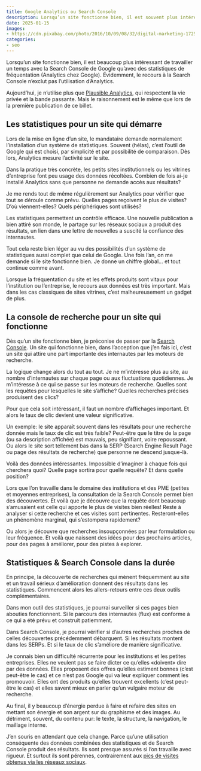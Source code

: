 ```yaml
---
title: Google Analytics ou Search Console
description: Lorsqu’un site fonctionne bien, il est souvent plus intéressant de travailler avec la Search Console de Google qu’avec des statistiques de fréquentation.
date: 2025-01-15
images:
- https://cdn.pixabay.com/photo/2016/10/09/08/32/digital-marketing-1725340_1280.jpg
categories:
- seo
---
```


Lorsqu’un site fonctionne bien, il est beaucoup plus intéressant de travailler un temps avec la Search Console de Google qu’avec des statistiques de fréquentation (Analytics chez Google).
Évidemment, le recours à la Search Console n’exclut pas l’utilisation d’Analytics.

Aujourd’hui, je n’utilise plus que [Plausible Analytics](https://plausible.io/), qui respectent la vie privée et la bande passante.
Mais le raisonnement est le même que lors de la première publication de ce billet.

## Les statistiques pour un site qui démarre

Lors de la mise en ligne d’un site, le mandataire demande normalement l’installation d’un système de statistiques.
Souvent (hélas), c’est l’outil de Google qui est choisi, par simplicité et par possibilité de comparaison.
Dès lors, Analytics mesure l’activité sur le site.

Dans la pratique très concrète, les petits sites institutionnels ou les vitrines d’entreprise font peu usage des données récoltées.
Combien de fois ai-je installé Analytics sans que personne ne demande accès aux résultats?

Je me rends tout de même régulièrement sur Analytics pour vérifier que tout se déroule comme prévu.
Quelles pages reçoivent le plus de visites?
D’où viennent-elles?
Quels périphériques sont utilisés?

Les statistiques permettent un contrôle efficace.
Une nouvelle publication a bien attiré son monde, le partage sur les réseaux sociaux a produit des résultats, un lien dans une lettre de nouvelles a suscité la confiance des internautes.

Tout cela reste bien léger au vu des possibilités d’un système de statistiques aussi complet que celui de Google.
Une fois l’an, on me demande si le site fonctionne bien.
Je donne un chiffre global...
et tout continue comme avant.

Lorsque la fréquentation du site et les effets produits sont vitaux pour l’institution ou l’entreprise, le recours aux données est très important.
Mais dans les cas classiques de sites vitrines, c’est malheureusement un gadget de plus.

## La console de recherche pour un site qui fonctionne

Dès qu’un site fonctionne bien, je préconise de passer par la [Search Console](https://search.google.com/search-console/about).
Un site qui fonctionne bien, dans l’acception que j’en fais ici, c’est un site qui attire une part importante des internautes par les moteurs de recherche.

La logique change alors du tout au tout.
Je ne m’intéresse plus au site, au nombre d’internautes sur chaque page ou aux fluctuations quotidiennes.
Je m’intéresse à ce qui se passe sur les moteurs de recherche.
Quelles sont les requêtes pour lesquelles le site s’affiche?
Quelles recherches précises produisent des clics?

Pour que cela soit intéressant, il faut un nombre d’affichages important.
Et alors le taux de clic devient une valeur significative.

Un exemple: le site apparaît souvent dans les résultats pour une recherche donnée mais le taux de clic est très faible?
Peut-être que le titre de la page (ou sa description affichée) est mauvais, peu signifiant, voire repoussant.
Ou alors le site sort tellement bas dans la SERP (Search Engine Result Page ou page des résultats de recherche) que personne ne descend jusque-là.

Voilà des données intéressantes.
Impossible d’imaginer à chaque fois qui cherchera quoi?
Quelle page sortira pour quelle requête?
Et dans quelle position?

Lors que l’on travaille dans le domaine des institutions et des PME (petites et moyennes entreprises), la consultation de la Search Console permet bien des découvertes.
Et voilà que je découvre que la requête dont beaucoup s’amusaient est celle qui apporte le plus de visites bien réelles!
Reste à analyser si cette recherche et ces visites sont pertinentes.
Resteront-elles un phénomène marginal, qui s’estompera rapidement?

Ou alors je découvre que recherches insoupçonnées par leur formulation ou leur fréquence.
Et voilà que naissent des idées pour des prochains articles, pour des pages à améliorer, pour des pistes à explorer.

## Statistiques & Search Console dans la durée

En principe, la découverte de recherches qui mènent fréquemment au site et un travail sérieux d’amélioration donnent des résultats dans les statistiques.
Commencent alors les allers-retours entre ces deux outils complémentaires.

Dans mon outil des statistiques, je pourrai surveiller si ces pages bien abouties fonctionnent.
Si le parcours des internautes (flux) est conforme à ce qui a été prévu et construit patiemment.

Dans Search Console, je pourrai vérifier si d’autres recherches proches de celles découvertes précédemment débarquent.
Si les résultats montent dans les SERPs.
Et si le taux de clic s’améliore de manière significative.

Je connais bien un difficulté récurrente pour les institutions et les petites entreprises.
Elles ne veulent pas se faire dicter ce qu’elles «doivent» dire par des données.
Elles proposent des offres qu’elles estiment bonnes (c’est peut-être le cas) et ce n’est pas Google qui va leur expliquer comment les promouvoir.
Elles ont des produits qu’elles trouvent excellents (c’est peut-être le cas) et elles savent mieux en parler qu’un vulgaire moteur de recherche.

Au final, il y beaucoup d’énergie perdue à faire et refaire des sites en mettant son énergie et son argent sur du graphisme et des images.
Au détriment, souvent, du contenu pur: le texte, la structure, la navigation, le maillage interne.

J’en souris en attendant que cela change.
Parce qu’une utilisation conséquente des données combinées des statistiques et de Search Console produit des résultats.
Ils sont presque assurés si l’on travaille avec rigueur.
Et surtout ils sont pérennes, contrairement aux [pics de visites obtenus via les réseaux sociaux](https://blog.jim-nielsen.com/2024/blog-vs-social-posts/).
